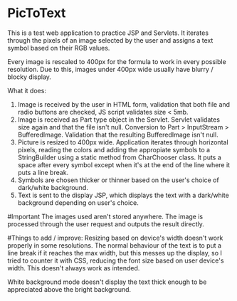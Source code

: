# PicToText
This is a test web application to practice JSP and Servlets. It iterates through the pixels of an image selected by the user and assigns a text symbol based on their RGB values.

Every image is rescaled to 400px for the formula to work in every possible resolution. Due to this, images under 400px wide usually have blurry / blocky display.

What it does:
1. Image is received by the user in HTML form, validation that both file and radio buttons are checked, JS script validates size < 5mb.
2. Image is received as Part type object in the Servlet. Servlet validates size again and that the file isn't null. Conversion to Part > InputStream > BufferedImage. Validation that the resulting BufferedImage isn't null.
3. Picture is resized to 400px wide. Application iterates through horizontal pixels, reading the colors and adding the appropiate symbols to a StringBuilder using a static method from CharChooser class. It puts a space after every symbol except when it's at the end of the line where it puts a line break.
5. Symbols are chosen thicker or thinner based on the user's choice of dark/white background.
4. Text is sent to the display JSP, which displays the text with a dark/white background depending on user's choice.

#Important
The images used aren't stored anywhere. The image is processed through the user request and outputs the result directly.

#Things to add / improve:
Resizing based on device's width doesn't work properly in some resolutions. The normal behaviour of the text is to put a line break if it reaches the max width, but this messes up the display, so I tried to counter it with CSS, reducing the font size based on user device's width. This doesn't always work as intended.

White background mode doesn't display the text thick enough to be appreciated above the bright background.

